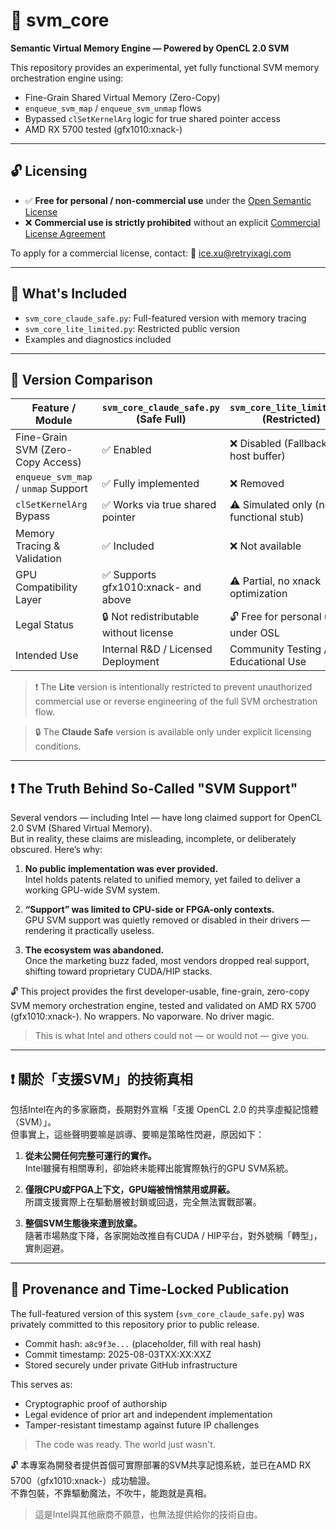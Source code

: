 # 🧠 svm_core

**Semantic Virtual Memory Engine — Powered by OpenCL 2.0 SVM**

This repository provides an experimental, yet fully functional SVM memory orchestration engine using:
- Fine-Grain Shared Virtual Memory (Zero-Copy)
- `enqueue_svm_map` / `enqueue_svm_unmap` flows
- Bypassed `clSetKernelArg` logic for true shared pointer access
- AMD RX 5700 tested (gfx1010:xnack-)

---

## 🔓 Licensing

- ✅ **Free for personal / non-commercial use** under the [Open Semantic License](./LICENSE.osl.txt)
- ❌ **Commercial use is strictly prohibited** without an explicit [Commercial License Agreement](./LICENSE.cla.txt)

To apply for a commercial license, contact:
📧 ice.xu@retryixagi.com

---

## 🚀 What's Included
- `svm_core_claude_safe.py`: Full-featured version with memory tracing
- `svm_core_lite_limited.py`: Restricted public version
- Examples and diagnostics included

---

## 🧬 Version Comparison

| Feature / Module                       | `svm_core_claude_safe.py` (Safe Full) | `svm_core_lite_limited.py` (Restricted) |
|----------------------------------------|----------------------------------------|------------------------------------------|
| Fine-Grain SVM (Zero-Copy Access)      | ✅ Enabled                             | ❌ Disabled (Fallback to host buffer)     |
| `enqueue_svm_map` / `unmap` Support    | ✅ Fully implemented                   | ❌ Removed                                |
| `clSetKernelArg` Bypass                | ✅ Works via true shared pointer       | ⚠️ Simulated only (non-functional stub)   |
| Memory Tracing & Validation            | ✅ Included                             | ❌ Not available                          |
| GPU Compatibility Layer                | ✅ Supports gfx1010:xnack- and above   | ⚠️ Partial, no xnack optimization         |
| Legal Status                           | 🔒 Not redistributable without license | 🔓 Free for personal use under OSL       |
| Intended Use                           | Internal R&D / Licensed Deployment     | Community Testing / Educational Use      |

> ❗ The **Lite** version is intentionally restricted to prevent unauthorized commercial use or reverse engineering of the full SVM orchestration flow.

> 🔒 The **Claude Safe** version is available only under explicit licensing conditions.

---

## ❗ The Truth Behind So-Called "SVM Support"

Several vendors — including Intel — have long claimed support for OpenCL 2.0 SVM (Shared Virtual Memory).  
But in reality, these claims are misleading, incomplete, or deliberately obscured. Here’s why:

1. **No public implementation was ever provided.**  
   Intel holds patents related to unified memory, yet failed to deliver a working GPU-wide SVM system.

2. **“Support” was limited to CPU-side or FPGA-only contexts.**  
   GPU SVM support was quietly removed or disabled in their drivers — rendering it practically useless.

3. **The ecosystem was abandoned.**  
   Once the marketing buzz faded, most vendors dropped real support, shifting toward proprietary CUDA/HIP stacks.

🔓 This project provides the first developer-usable, fine-grain, zero-copy SVM memory orchestration engine, tested and validated on AMD RX 5700 (gfx1010:xnack-). No wrappers. No vaporware. No driver magic.

> This is what Intel and others could not — or would not — give you.

---

## ❗ 關於「支援SVM」的技術真相

包括Intel在內的多家廠商，長期對外宣稱「支援 OpenCL 2.0 的共享虛擬記憶體（SVM）」。  
但事實上，這些聲明要嘛是誤導、要嘛是策略性閃避，原因如下：

1. **從未公開任何完整可運行的實作。**  
   Intel雖擁有相關專利，卻始終未能釋出能實際執行的GPU SVM系統。

2. **僅限CPU或FPGA上下文，GPU端被悄悄禁用或屏蔽。**  
   所謂支援實際上在驅動層被封鎖或回退，完全無法實戰部署。

3. **整個SVM生態後來遭到放棄。**  
   隨著市場熱度下降，各家開始改推自有CUDA / HIP平台，對外號稱「轉型」，實則迴避。
   
   
---

## 📜 Provenance and Time-Locked Publication

The full-featured version of this system (`svm_core_claude_safe.py`) was privately committed to this repository prior to public release.

- Commit hash: `a8c9f3e...` (placeholder, fill with real hash)
- Commit timestamp: 2025-08-03TXX:XX:XXZ
- Stored securely under private GitHub infrastructure

This serves as:
- Cryptographic proof of authorship
- Legal evidence of prior art and independent implementation
- Tamper-resistant timestamp against future IP challenges

> The code was ready. The world just wasn't.

🔓 本專案為開發者提供首個可實際部署的SVM共享記憶系統，並已在AMD RX 5700（gfx1010:xnack-）成功驗證。  
不靠包裝，不靠驅動魔法，不吹牛，能跑就是真相。

> 這是Intel與其他廠商不願意，也無法提供給你的技術自由。
